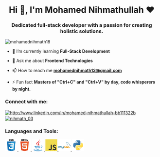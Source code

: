 <h1 align="center">Hi 👋, I'm Mohamed Nihmathullah ❤</h1>
<h3 align="center">Dedicated full-stack developer with a passion for creating holistic solutions.</h3>

<p align="left"> <img src="https://komarev.com/ghpvc/?username=mohamednihmath18&label=Profile%20views&color=0e75b6&style=flat" alt="mohamednihmath18" /> </p>

- 🌱 I’m currently learning **Full-Stack Development**

- 💬 Ask me about **Frontend Technologies**

- 📫 How to reach me **mohamednihmath13@gmail.com**

- ⚡ Fun fact **Masters of "Ctrl+C" and "Ctrl+V" by day, code whisperers by night.**

<h3 align="left">Connect with me:</h3>
<p align="left">
<a href="https://linkedin.com/in/http://www.linkedin.com/in/mohamed-nihmathullah-bb111322b" target="blank"><img align="center" src="https://raw.githubusercontent.com/rahuldkjain/github-profile-readme-generator/master/src/images/icons/Social/linked-in-alt.svg" alt="http://www.linkedin.com/in/mohamed-nihmathullah-bb111322b" height="30" width="40" /></a>
<a href="https://instagram.com/nihmath_03" target="blank"><img align="center" src="https://raw.githubusercontent.com/rahuldkjain/github-profile-readme-generator/master/src/images/icons/Social/instagram.svg" alt="nihmath_03" height="30" width="40" /></a>
</p>

<h3 align="left">Languages and Tools:</h3>
<p align="left"> <a href="https://www.w3schools.com/css/" target="_blank" rel="noreferrer"> <img src="https://raw.githubusercontent.com/devicons/devicon/master/icons/css3/css3-original-wordmark.svg" alt="css3" width="40" height="40"/> </a> <a href="https://www.w3.org/html/" target="_blank" rel="noreferrer"> <img src="https://raw.githubusercontent.com/devicons/devicon/master/icons/html5/html5-original-wordmark.svg" alt="html5" width="40" height="40"/> </a> <a href="https://www.java.com" target="_blank" rel="noreferrer"> <img src="https://raw.githubusercontent.com/devicons/devicon/master/icons/java/java-original.svg" alt="java" width="40" height="40"/> </a> <a href="https://developer.mozilla.org/en-US/docs/Web/JavaScript" target="_blank" rel="noreferrer"> <img src="https://raw.githubusercontent.com/devicons/devicon/master/icons/javascript/javascript-original.svg" alt="javascript" width="40" height="40"/> </a> <a href="https://www.mysql.com/" target="_blank" rel="noreferrer"> <img src="https://raw.githubusercontent.com/devicons/devicon/master/icons/mysql/mysql-original-wordmark.svg" alt="mysql" width="40" height="40"/> </a> <a href="https://www.python.org" target="_blank" rel="noreferrer"> <img src="https://raw.githubusercontent.com/devicons/devicon/master/icons/python/python-original.svg" alt="python" width="40" height="40"/> </a> </p>
